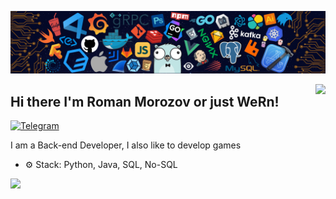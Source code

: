 ![](./src/header_.png)

<img align="right" src="https://github-readme-stats.vercel.app/api?username=Wern-rm&show_icons=true"> 

## Hi there I'm Roman Morozov or just WeRn!

[![Telegram](https://img.shields.io/static/v1?label=Telegram&message=%20&logo=Telegram&style=flat-square&logoColor=blue)](https://t.me/roman_morozov)


I am a Back-end Developer, I also like to develop games

- ⚙️ Stack: Python, Java, SQL, No-SQL

<img src="https://komarev.com/ghpvc/?username=Wern-rm&color=blueviolet&style=flat-square">

